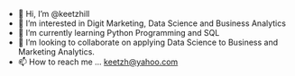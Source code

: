 - 👋 Hi, I’m @keetzhill
- 👀 I’m interested in Digit Marketing, Data Science and Business Analytics 
- 🌱 I’m currently learning Python Programming and SQL
- 💞️ I’m looking to collaborate on applying Data Science to Business and Marketing Analytics. 
- 📫 How to reach me ... keetzh@yahoo.com

<!---
keetzhill/keetzhill is a ✨ special ✨ repository because its `README.md` (this file) appears on your GitHub profile.
You can click the Preview link to take a look at your changes.
--->
